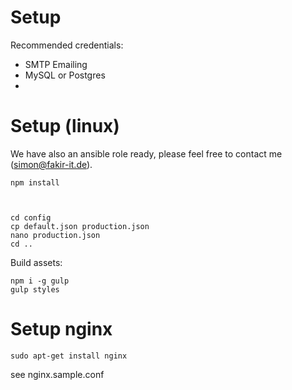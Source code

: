 # Setup

Recommended credentials:

 - SMTP Emailing
 - MySQL or Postgres
 - 



   
   
# Setup (linux)

We have also an ansible role ready, please feel free to contact me (simon@fakir-it.de).

    npm install 
  
  
     
    cd config 
    cp default.json production.json 
    nano production.json
    cd ..
    
Build assets:

    npm i -g gulp
    gulp styles
    
    
# Setup nginx

    sudo apt-get install nginx
    
see nginx.sample.conf
    